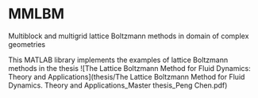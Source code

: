 # MMLBM
Multiblock and multigrid lattice Boltzmann methods in domain of complex geometries

This MATLAB library implements the examples of lattice Boltzmann methods in the thesis 
![The Lattice Boltzmann Method for Fluid Dynamics: Theory and Applications](thesis/The Lattice Boltzmann Method for Fluid Dynamics. Theory and Applications_Master thesis_Peng Chen.pdf)
